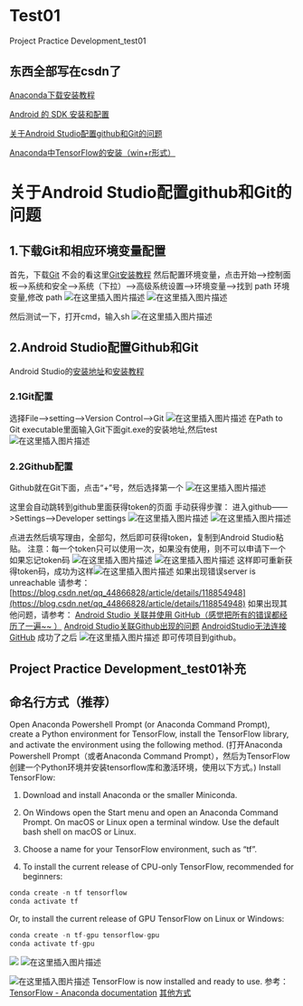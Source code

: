 # Test01
Project Practice Development_test01

## 东西全部写在csdn了

[Anaconda下载安装教程](https://blog.csdn.net/wly_ok/article/details/130098793?spm=1001.2014.3001.5502)

[Android 的 SDK 安装和配置](https://blog.csdn.net/wly_ok/article/details/130158066?spm=1001.2014.3001.5502)

[关于Android Studio配置github和Git的问题](https://blog.csdn.net/wly_ok/article/details/130153828?spm=1001.2014.3001.5501)

[Anaconda中TensorFlow的安装（win+r形式）](https://blog.csdn.net/wly_ok/article/details/130468990?spm=1001.2014.3001.5501)
# 关于Android Studio配置github和Git的问题
## 1.下载Git和相应环境变量配置
首先，下载[Git](https://git-scm.com/book/zh/v2/%E8%B5%B7%E6%AD%A5-%E5%AE%89%E8%A3%85-Git)
不会的看这里[Git安装教程](https://blog.csdn.net/mukes/article/details/115693833)
然后配置环境变量，点击开始——>控制面板——>系统和安全——>系统（下拉）——>高级系统设置——>环境变量——>找到 path 环境变量,修改 path
![在这里插入图片描述](https://img-blog.csdnimg.cn/e28eed4ed5d44bc4866ac67755aabcb8.png#pic_center)
![在这里插入图片描述](https://img-blog.csdnimg.cn/886ac1a92d674bcfbc2647742580780b.png#pic_center)

然后测试一下，打开cmd，输入sh
![在这里插入图片描述](https://img-blog.csdnimg.cn/f0b1dd5296a54b568d33a44d8483d04b.png#pic_center)
## 2.Android Studio配置Github和Git
Android Studio的[安装地址](https://developer.android.google.cn/studio)和[安装教程](https://blog.csdn.net/qq_38436214/article/details/105073213)
### 2.1Git配置
选择File——>setting——>Version Control——>Git
![在这里插入图片描述](https://img-blog.csdnimg.cn/69980f9ddcf64b56a4011681ba15d938.png#pic_center)
在Path to Git executable里面输入Git下面git.exe的安装地址,然后test
![在这里插入图片描述](https://img-blog.csdnimg.cn/af24df0639a040a0a9cf0a8f8b3a1b96.png#pic_center)
### 2.2Github配置
Github就在Git下面，点击“+”号，然后选择第一个
![在这里插入图片描述](https://img-blog.csdnimg.cn/0f1388385b7747e6b88d85ae7acb7547.png#pic_center)

这里会自动跳转到github里面获得token的页面
手动获得步骤：
进入github——>Settings——>Developer settings
![在这里插入图片描述](https://img-blog.csdnimg.cn/c3f580e90eda4cb8b6eee7b1775db78a.png#pic_center)
![在这里插入图片描述](https://img-blog.csdnimg.cn/48f44df373c84980bbb9860e9f47f63d.png#pic_center)

点进去然后填写理由，全部勾，然后即可获得token，复制到Android Studio粘贴。
注意：每一个token只可以使用一次，如果没有使用，则不可以申请下一个
如果忘记token码
![在这里插入图片描述](https://img-blog.csdnimg.cn/b2847fe938d24d13883e3456ca39385b.png#pic_center)
![在这里插入图片描述](https://img-blog.csdnimg.cn/c480b97c70c94cbfbdb24f0047a1ad63.png#pic_center)
这样即可重新获得token码，成功为这样![在这里插入图片描述](https://img-blog.csdnimg.cn/e4320c7353e545fda06e7750552dcf9a.png#pic_center)
如果出现错误server is unreachable
请参考：[https://blog.csdn.net/qq_44866828/article/details/118854948](https://blog.csdn.net/qq_44866828/article/details/118854948)
如果出现其他问题，请参考：
[Android Studio 关联并使用 GitHub（感觉把所有的错误都经历了一遍~~ ）](https://blog.csdn.net/zeroheitao/article/details/117198411)
[Android Studio关联Github出现的问题](https://blog.csdn.net/m0_56195064/article/details/122155378)
[AndroidStudio无法连接GitHub](https://blog.csdn.net/weixin_43101402/article/details/104634929)
成功了之后
![在这里插入图片描述](https://img-blog.csdnimg.cn/4ffed73b17954d4282f992c977960ee5.png#pic_center)
即可传项目到github。
## Project Practice Development_test01补充
## 命名行方式（推荐）
Open Anaconda Powershell Prompt (or Anaconda Command Prompt), create a Python environment for TensorFlow, install the TensorFlow library, and activate the environment using the following method.
(打开Anaconda Powershell Prompt（或者Anaconda Command Prompt），然后为TensorFlow创建一个Python环境并安装tensorflow库和激活环境，使用以下方式。)
Install TensorFlow:

1. Download and install Anaconda or the smaller Miniconda.

2. On Windows open the Start menu and open an Anaconda Command Prompt. On macOS or Linux open a terminal window. Use the default bash shell on macOS or Linux.

3. Choose a name for your TensorFlow environment, such as “tf”.

4. To install the current release of CPU-only TensorFlow, recommended for beginners:
```java
conda create -n tf tensorflow
conda activate tf
```
Or, to install the current release of GPU TensorFlow on Linux or Windows:

```java
conda create -n tf-gpu tensorflow-gpu
conda activate tf-gpu
```

![](https://img-blog.csdnimg.cn/a6b6989cbdfb46b6b0d2ce0704dfc713.png#pic_center)
![在这里插入图片描述](https://img-blog.csdnimg.cn/202aa72a37b14499b24966494b2ec34e.png#pic_center)

![在这里插入图片描述](https://img-blog.csdnimg.cn/3e7942d76d5341cf905f04c9b2d16a9e.png#pic_center)
TensorFlow is now installed and ready to use.
参考：[TensorFlow - Anaconda documentation](https://docs.anaconda.com/free/anaconda/applications/tensorflow/)
[其他方式](https://blog.csdn.net/llfjfz?type=blog)

